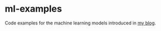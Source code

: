 # ml-examples

Code examples for the machine learning models introduced in [my blog](http://yueyublog.com/).
